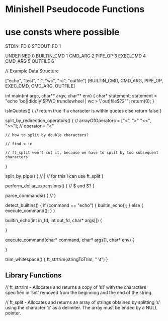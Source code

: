 Minishell Pseudocode Functions
==============================

# use consts where possible

STDIN_FD 0
STDOUT_FD 1

UNDEFINED 0
BUILTIN_CMD 1
CMD_ARG 2
PIPE_OP 3
EXEC_CMD 4
CMD_ARG 5
OUTFILE 6

// Example Data Structure

["echo", "test", "|", "wc", "-c", "outfile"]
[BUILTIN_CMD, CMD_ARG, PIPE_OP, EXEC_CMD, CMD_ARG, OUTFILE]

int main(int argc, char** argv, char** env)
{
	char* statement;
	statement = "echo \'bo||diddly\'$PWD trundlewheel | wc > \"out|file$?2\"";
	return(0);
}

isInQuotes()
{
	// return true if a character is within quotes else return false
}

split_by_redirection_operators()
{
	// arrayOfOperators = ["<", ">" "<<", ">>"];
	// operator = "<"

	// how to split by double characters?

	// find < in

	// ft_split won't cut it, because we have to split by two subsequent characters

}

split_by_pipe()
{
	// |
	// for this I can use ft_split
}

perform_dollar_expansions()
{
	// $ and $?
}

parse_commands()
{
	//
}

detect_builtins()
{
	if (command == "echo")
	{
		builtin_echo();
	}
	else
	{
		execute_command();
	}
}

builtin_echo(int in_fd, int out_fd, char* args[])
{

}

execute_command(char* command, char* args[], char* env)
{

}

trim_whitespace()
{
	ft_strtrim(stringToTrim, " \t")	
}

## Library Functions

// ft_strtrim - Allocates and returns a copy of ’s1’ with the characters specified in ’set’ removed from the beginning and the end of the string.

// ft_split - Allocates and returns an array of strings obtained by splitting ’s’ using the character ’c’ as a delimiter. The array must be ended by a NULL pointer.